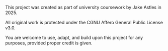 This project was created as part of university coursework by Jake Astles in 2025.

All original work is protected under the CGNU Affero General Public License v3.0.

You are welcome to use, adapt, and build upon this project for any purposes, provided proper credit is given.
